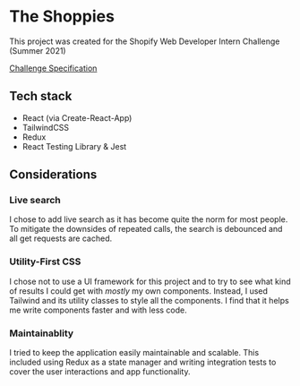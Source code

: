 # The Shoppies

This project was created for the Shopify Web Developer Intern Challenge (Summer 2021)

[Challenge Specification](https://docs.google.com/document/d/1AZO0BZwn1Aogj4f3PDNe1mhq8pKsXZxtrG--EIbP_-w/edit?usp=sharing)

## Tech stack
- React (via Create-React-App)
- TailwindCSS
- Redux
- React Testing Library & Jest

## Considerations

### Live search
I chose to add live search as it has become quite the norm for most people. To mitigate the downsides of repeated calls, the search is debounced and all get requests are cached.

### Utility-First CSS
I chose not to use a UI framework for this project and to try to see what kind of results I could get with *mostly* my own components. Instead, I used Tailwind and its utility classes to style all the components. I find that it helps me write components faster and with less code.

### Maintainablity
I tried to keep the application easily maintainable and scalable. This included using Redux as a state manager and writing integration tests to cover the user interactions and app functionality.
